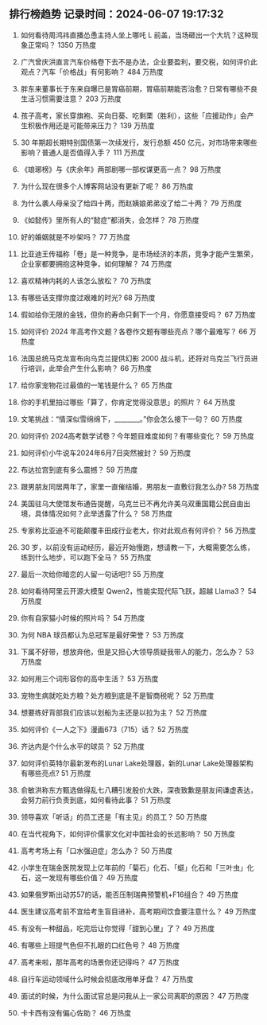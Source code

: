 
## 排行榜趋势 记录时间：2024-06-07 19:17:32
  
  1. 如何看待周鸿祎直播怂恿主持人坐上哪吒 L 前盖，当场砸出一个大坑？这种现象正常吗？ 1350 万热度
    
  2. 广汽曾庆洪直言汽车价格卷下去不是办法，企业要盈利，要交税，如何评价此观点？汽车「价格战」有何影响？ 484 万热度
    
  3. 胖东来董事长于东来自曝已是胃癌前期，胃癌前期能否治愈？日常有哪些不良生活习惯需要注意？ 203 万热度
    
  4. 孩子高考，家长穿旗袍、买向日葵、吃剩栗（胜利），这些「应援动作」会产生积极作用还是可能带来压力？ 139 万热度
    
  5. 30 年期超长期特别国债第一次续发行，发行总额 450 亿元，对市场带来哪些影响？普通人是否值得入手？ 111 万热度
    
  6. 《琅琊榜》与《庆余年》两部剧哪一部权谋更高一点？ 98 万热度
    
  7. 为什么现在很多个人博客网站没有更新了呢？ 86 万热度
    
  8. 为什么袭人母亲没了给四十两，而赵姨娘弟弟没了给二十两？ 79 万热度
    
  9. 《如懿传》里所有人的“懿症”都消失，会怎样？ 78 万热度
    
  10. 好的婚姻就是不吵架吗？ 77 万热度
    
  11. 比亚迪王传福称「卷」是一种竞争，是市场经济的本质，竞争才能产生繁荣，企业家都要拥抱这种竞争，如何理解？ 74 万热度
    
  12. 喜欢精神内耗的人该怎么放松？ 70 万热度
    
  13. 有哪些话支撑你度过艰难的时光? 68 万热度
    
  14. 假如给你无限的金钱，但你的寿命只剩下一个月，你愿意接受吗？ 67 万热度
    
  15. 如何评价 2024 年高考作文题？各卷作文题有哪些亮点？哪个最难写？ 66 万热度
    
  16. 法国总统马克龙宣布向乌克兰提供幻影 2000 战斗机，还将对乌克兰飞行员进行培训，此举会产生什么影响？ 66 万热度
    
  17. 给你家宠物花过最值的一笔钱是什么？ 65 万热度
    
  18. 你的手机里拍过哪些「算了，你肯定觉得没意思」的照片？ 64 万热度
    
  19. 文笔挑战：“情深似雪绵绵下，________。”你会怎么接下一句？ 60 万热度
    
  20. 如何评价 2024高考数学试卷？今年题目难度如何？有哪些变化？ 59 万热度
    
  21. 如何评价小牛说车2024年6月7日突然被封？ 59 万热度
    
  22. 布达拉宫到底有多么震撼？ 59 万热度
    
  23. 跟男朋友同居两年了，家里一直催结婚，男朋友一直敷衍我怎么办? 58 万热度
    
  24. 美国驻乌大使馆发布通告提醒，乌克兰已不再允许美乌双重国籍公民自由出境，具体情况如何？此举透露了什么？ 58 万热度
    
  25. 专家称比亚迪不可能颠覆丰田成行业老大，你对此观点有何评价？ 56 万热度
    
  26. 30 岁，以前没有运动经历，最近开始慢跑，想请教一下，大概需要怎么练，练到什么地步，可以跑下全马？ 55 万热度
    
  27. 最后一次给你暗恋的人留一句话吧!? 55 万热度
    
  28. 如何看待阿里云开源大模型 Qwen2，性能实现代际飞跃，超越 Llama3？ 54 万热度
    
  29. 你有自家猫小时候的照片吗？ 54 万热度
    
  30. 为何 NBA 球员都认为总冠军是最好荣誉？ 53 万热度
    
  31. 下属不好带，想放弃他，但是又担心大领导质疑我带人的能力，怎么办？ 53 万热度
    
  32. 如何用三个词形容你的高中生活？ 53 万热度
    
  33. 宠物生病就吃处方粮？处方粮到底是不是智商税呢？ 52 万热度
    
  34. 想要练好背部我们应该以划船为主还是以拉为主？ 52 万热度
    
  35. 如何评价《一人之下》漫画673（715）话？ 52 万热度
    
  36. 齐达内是个什么水平的球员？ 52 万热度
    
  37. 如何评价英特尔最新发布的Lunar Lake处理器，新的Lunar Lake处理器架构有哪些亮点? 51 万热度
    
  38. 俞敏洪称东方甄选做得乱七八糟引发股价大跌，深夜致歉是朋友间谦虚表达，会努力前行负责到底，如何看待此事？ 51 万热度
    
  39. 领导喜欢「听话」的员工还是「有主见」的员工？ 50 万热度
    
  40. 在当代视角下，如何评价儒家文化对中国社会的长远影响？ 50 万热度
    
  41. 高考考场上有「口水强迫症」怎么办？ 50 万热度
    
  42. 小学生在瑞金医院发现上亿年前的「菊石」化石、「䗴」化石和「三叶虫」化石，这一发现有哪些价值？ 49 万热度
    
  43. 如果俄罗斯出动苏57的话，能否压制瑞典预警机+F16组合？ 49 万热度
    
  44. 医生建议高考前不宜给考生盲目进补，高考期间饮食要注意什么？ 49 万热度
    
  45. 有没有一种甜品，吃完后让你觉得「甜到心里」了？ 49 万热度
    
  46. 有哪些上班提气色但不扎眼的口红色号？ 48 万热度
    
  47. 高考来啦，那年高考的场景你还记得吗？ 47 万热度
    
  48. 自行车运动领域什么时候会彻底改用单牙盘？ 47 万热度
    
  49. 面试的时候，为什么面试官总是问我从上一家公司离职的原因？ 47 万热度
    
  50. 卡卡西有没有偏心佐助？ 46 万热度
    